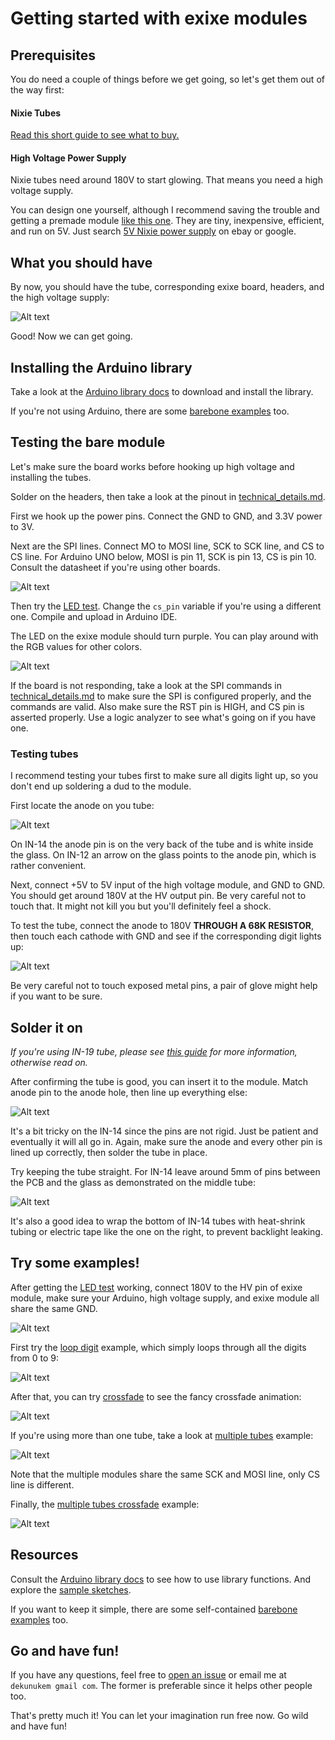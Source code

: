 # Getting started with exixe modules

## Prerequisites

You do need a couple of things before we get going, so let's get them out of the way first:

#### Nixie Tubes

[Read this short guide to see what to buy.](buying_nixie_tubes.md)

#### High Voltage Power Supply

Nixie tubes need around 180V to start glowing. That means you need a high voltage supply.

You can design one yourself, although I recommend saving the trouble and getting a premade module [like this one](https://www.ebay.com/itm/DC-5V-12V-to-180V-DC-High-Voltage-NIXIE-Power-Supply-Module-PSU-NIXIE-TUBE-ERA-/322511957768?hash=item4b1735ef08:g:ftQAAOSwYTVZmjZb). They are tiny, inexpensive, efficient, and run on 5V. Just search [5V Nixie power supply](https://www.ebay.com/sch/i.html?_from=R40&_nkw=5V+Nixie+power+supply) on ebay or google. 

## What you should have

By now, you should have the tube, corresponding exixe board, headers, and the high voltage supply:

![Alt text](resources/all.jpg)

Good! Now we can get going.

## Installing the Arduino library

Take a look at the [Arduino library docs](arduino_library/README.md) to download and install the library.

If you're not using Arduino, there are some [barebone examples](/arduino_examples/barebone) too.

## Testing the bare module

Let's make sure the board works before hooking up high voltage and installing the tubes.

Solder on the headers, then take a look at the pinout in [technical_details.md](/technical_details.md).

First we hook up the power pins. Connect the GND to GND, and 3.3V power to 3V. 

Next are the SPI lines. Connect MO to MOSI line, SCK to SCK line, and CS to CS line. For Arduino UNO below, MOSI is pin 11, SCK is pin 13, CS is pin 10. Consult the datasheet if you're using other boards.

![Alt text](resources/led_test_sch.png)

Then try the [LED test](/arduino_examples/1_LED_test). Change the `cs_pin` variable if you're using a different one. Compile and upload in Arduino IDE. 

The LED on the exixe module should turn purple. You can play around with the RGB values for other colors.

![Alt text](resources/example0.jpg)

If the board is not responding, take a look at the SPI commands in [technical_details.md](/technical_details.md) to make sure the SPI is configured properly, and the commands are valid. Also make sure the RST pin is HIGH, and CS pin is asserted properly. Use a logic analyzer to see what's going on if you have one.

### Testing tubes

I recommend testing your tubes first to make sure all digits light up, so you don't end up soldering a dud to the module.

First locate the anode on you tube:

![Alt text](resources/anode.jpg)

On IN-14 the anode pin is on the very back of the tube and is white inside the glass. On IN-12 an arrow on the glass points to the anode pin, which is rather convenient.

Next, connect +5V to 5V input of the high voltage module, and GND to GND. You should get around 180V at the HV output pin. Be very careful not to touch that. It might not kill you but you'll definitely feel a shock.

To test the tube, connect the anode to 180V **THROUGH A 68K RESISTOR**, then touch each cathode with GND and see if the corresponding digit lights up:

![Alt text](resources/test_sch.png)

Be very careful not to touch exposed metal pins, a pair of glove might help if you want to be sure.

## Solder it on

*If you're using IN-19 tube, please see [this guide](in-19_pin_mapping.md) for more information, otherwise read on.*

After confirming the tube is good, you can insert it to the module. Match anode pin to the anode hole, then line up everything else:

![Alt text](resources/anodes.jpg)

It's a bit tricky on the IN-14 since the pins are not rigid. Just be patient and eventually it will all go in. Again, make sure the anode and every other pin is lined up correctly, then solder the tube in place.

Try keeping the tube straight. For IN-14 leave around 5mm of pins between the PCB and the glass as demonstrated on the middle tube:

![Alt text](resources/soldered.jpg)

It's also a good idea to wrap the bottom of IN-14 tubes with heat-shrink tubing or electric tape like the one on the right, to prevent backlight leaking.

## Try some examples!

After getting the [LED test](/arduino_examples/1_LED_test) working, connect 180V to the HV pin of exixe module, make sure your Arduino, high voltage supply, and exixe module all share the same GND. 

![Alt text](resources/hvsch.png)

First try the [loop digit](/arduino_examples/2_loop_digit_simple) example, which simply loops through all the digits from 0 to 9:

![Alt text](resources/1s.gif)

After that, you can try [crossfade](/arduino_examples/3_loop_digit_crossfade) to see the fancy crossfade animation:

![Alt text](resources/1c.gif)

If you're using more than one tube, take a look at [multiple tubes](/arduino_examples/4_multiple_tubes_simple) example:

![Alt text](resources/2s.gif)

Note that the multiple modules share the same SCK and MOSI line, only CS line is different.

Finally, the [multiple tubes crossfade](/arduino_examples/5_multiple_tubes_crossfade) example:

![Alt text](resources/2c.gif)

## Resources

Consult the [Arduino library docs](arduino_library/README.md) to see how to use library functions. And explore the [sample sketches](/arduino_examples).

If you want to keep it simple, there are some self-contained [barebone examples](/arduino_examples/barebone) too.

## Go and have fun!

If you have any questions, feel free to [open an issue](https://github.com/dekuNukem/exixe/issues) or email me at `dekunukem gmail com`. The former is preferable since it helps other people too.

That's pretty much it! You can let your imagination run free now. Go wild and have fun!
